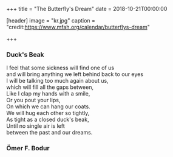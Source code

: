 +++
title = "The Butterfly's Dream"
date = 2018-10-21T00:00:00


[header]
image = "kr.jpg"
caption = "credit:https://www.mfah.org/calendar/butterflys-dream"

+++

### Duck's Beak
I feel that some sickness will find one of us <br/>
and will bring anything we left behind back to our eyes <br/>
I will be talking too much again about us, <br/>
which will fill all the gaps between, <br/>
Like I clap my hands with a smile,<br/>
Or you pout your lips,<br/>
On which we can hang our coats.<br/>
We will hug each other so tightly,<br/>
As tight as a closed duck's beak,<br/>
Until no single air is left<br/>
between the past and our dreams.<br/>
### Ömer F. Bodur
